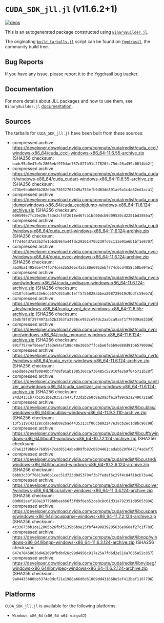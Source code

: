 # `CUDA_SDK_jll.jl` (v11.6.2+1)

[![deps](https://juliahub.com/docs/CUDA_SDK_jll/deps.svg)](https://juliahub.com/ui/Packages/CUDA_SDK_jll/2kWOi?page=2)

This is an autogenerated package constructed using [`BinaryBuilder.jl`](https://github.com/JuliaPackaging/BinaryBuilder.jl).

The originating [`build_tarballs.jl`](https://github.com/JuliaPackaging/Yggdrasil/blob/e01b35f0743092be7995c04b98056ee06eeb2b37/C/CUDA/CUDA_SDK@11.6/build_tarballs.jl) script can be found on [`Yggdrasil`](https://github.com/JuliaPackaging/Yggdrasil/), the community build tree.

## Bug Reports

If you have any issue, please report it to the Yggdrasil [bug tracker](https://github.com/JuliaPackaging/Yggdrasil/issues).

## Documentation

For more details about JLL packages and how to use them, see `BinaryBuilder.jl` [documentation](https://docs.binarybuilder.org/stable/jll/).

## Sources

The tarballs for `CUDA_SDK_jll.jl` have been built from these sources:

* compressed archive: https://developer.download.nvidia.com/compute/cuda/redist/cuda_cccl/windows-x86_64/cuda_cccl-windows-x86_64-11.6.55-archive.zip (SHA256 checksum: `badc95a0e47e9c2866ebf970dae757c827b91c27820fc75dc28a459c0014bb2f`)
* compressed archive: https://developer.download.nvidia.com/compute/cuda/redist/cuda_cudart/windows-x86_64/cuda_cudart-windows-x86_64-11.6.55-archive.zip (SHA256 checksum: `d73be9aa0d66b282e94c75032763249a753efb9d63de891ae9a1c4a62ed1aca1`)
* compressed archive: https://developer.download.nvidia.com/compute/cuda/redist/cuda_cuobjdump/windows-x86_64/cuda_cuobjdump-windows-x86_64-11.6.124-archive.zip (SHA256 checksum: `609599e7fc20e20cf53e2cf4f2618e467cb1bc00dcb9d09520cd2251bd3056a7`)
* compressed archive: https://developer.download.nvidia.com/compute/cuda/redist/cuda_cupti/windows-x86_64/cuda_cupti-windows-x86_64-11.6.124-archive.zip (SHA256 checksum: `ff7d4d4d7a83b2fe1bb3b964a44fdc29261470b239fc9c113e91e6b1bf1e9707`)
* compressed archive: https://developer.download.nvidia.com/compute/cuda/redist/cuda_nvcc/windows-x86_64/cuda_nvcc-windows-x86_64-11.6.124-archive.zip (SHA256 checksum: `ab39ba1495ebe474fb74cea2b520bc4a3c80e6953ebf774c6cd4058c50be94e1`)
* compressed archive: https://developer.download.nvidia.com/compute/cuda/redist/cuda_nvdisasm/windows-x86_64/cuda_nvdisasm-windows-x86_64-11.6.124-archive.zip (SHA256 checksum: `e318fc6ae9b33e6cc657c655a0c1eff5f56828abbea208728619c9bdfc59eb7d`)
* compressed archive: https://developer.download.nvidia.com/compute/cuda/redist/cuda_nvml_dev/windows-x86_64/cuda_nvml_dev-windows-x86_64-11.6.55-archive.zip (SHA256 checksum: `35dbf8f8f2974973a52b3363fa3936ce952ce94dc2aabca9aaf1f79039a633b9`)
* compressed archive: https://developer.download.nvidia.com/compute/cuda/redist/cuda_nvprune/windows-x86_64/cuda_nvprune-windows-x86_64-11.6.124-archive.zip (SHA256 checksum: `991f7574ef06eef1f63e94af188d48e360b7ffcebe6fe5b9e088d91b6579009e`)
* compressed archive: https://developer.download.nvidia.com/compute/cuda/redist/cuda_nvrtc/windows-x86_64/cuda_nvrtc-windows-x86_64-11.6.124-archive.zip (SHA256 checksum: `ea5d8de24af80840bcf7d8f91ab1385366ca736485c52910fe269f845711b28f`)
* compressed archive: https://developer.download.nvidia.com/compute/cuda/redist/cuda_sanitizer_api/windows-x86_64/cuda_sanitizer_api-windows-x86_64-11.6.124-archive.zip (SHA256 checksum: `24d24151b77b1051be2035176475f33d2b260c8a20a3fe1af99ca312490721a8`)
* compressed archive: https://developer.download.nvidia.com/compute/cuda/redist/libcublas/windows-x86_64/libcublas-windows-x86_64-11.9.2.110-archive.zip (SHA256 checksum: `13f5119c43128ccda66ab092bad4435313cf06cb892247e38cb2ec1d8bc96c90`)
* compressed archive: https://developer.download.nvidia.com/compute/cuda/redist/libcufft/windows-x86_64/libcufft-windows-x86_64-10.7.2.124-archive.zip (SHA256 checksum: `d7a613f9bb647695947cdd0514abed09fb82c0934461cedab629f6471f4adaf7`)
* compressed archive: https://developer.download.nvidia.com/compute/cuda/redist/libcurand/windows-x86_64/libcurand-windows-x86_64-10.2.9.124-archive.zip (SHA256 checksum: `6bbb3c33f76813a96b1cec51d723d0d53704f3b7fedaf6c29f4c84f1bcb73a4e`)
* compressed archive: https://developer.download.nvidia.com/compute/cuda/redist/libcusolver/windows-x86_64/libcusolver-windows-x86_64-11.3.4.124-archive.zip (SHA256 checksum: `80d602eef188a19779b0beabb6f3fd9f8eb52ce8c8c61d31a792351d85053996`)
* compressed archive: https://developer.download.nvidia.com/compute/cuda/redist/libcusparse/windows-x86_64/libcusparse-windows-x86_64-11.7.2.124-archive.zip (SHA256 checksum: `4c33673bb1de12005b26fbf5139b6b9e25fbf4490839205036e060af27c1f789`)
* compressed archive: https://developer.download.nvidia.com/compute/cuda/redist/libnpp/windows-x86_64/libnpp-windows-x86_64-11.6.3.124-archive.zip (SHA256 checksum: `647e78458636d462698fbdbd26c99d4956c917a25a7fd6d2e516a7035a52c857`)
* compressed archive: https://developer.download.nvidia.com/compute/cuda/redist/libnvjpeg/windows-x86_64/libnvjpeg-windows-x86_64-11.6.2.124-archive.zip (SHA256 checksum: `9a04433b80bb5374c0dcf21e1988a66d6d61009dd431668e5ef412baf1167796`)

## Platforms

`CUDA_SDK_jll.jl` is available for the following platforms:

* `Windows x86_64` (`x86_64-w64-mingw32`)
